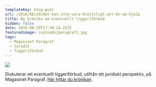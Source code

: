 ```yaml
---
templateKey: blog-post
url: /2016/08/29/det-kan-inte-vara-brottsligt-att-be-om-hjalp
title: Ny krönika om eventuellt tiggeriförbud
hidden: false
date: 2016-08-29T17:30:24.217Z
featuredimage: /uploads/paragraf1.jpg
tags:
  - Magasinet Paragraf
  - Juridik
  - Tiggeriförbud
---
```

![](/uploads/paragraf.jpg)

Diskuterar ett eventuellt tiggeriförbud, utifrån ett juridiskt perspektiv, på Magasinet Paragraf. [Här hittar du krönikan](https://www.magasinetparagraf.se/nyheter/47932-det-kan-inte-vara-brottsligt-att-be-om-hjalp/).
